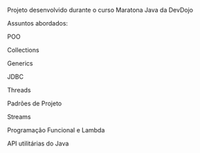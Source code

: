 Projeto desenvolvido durante o curso Maratona Java da DevDojo

Assuntos abordados:

POO

Collections

Generics

JDBC

Threads

Padrões de Projeto

Streams

Programação Funcional e Lambda

API utilitárias do Java 



